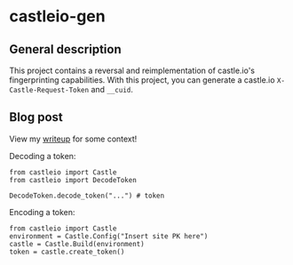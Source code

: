# castleio-gen

## General description
This project contains a reversal and reimplementation of castle.io's fingerprinting capabilities.
With this project, you can generate a castle.io `X-Castle-Request-Token` and `__cuid`.

## Blog post
View my [writeup](https://blog.yubie.dev/blog/test) for some context!

Decoding a token:
```
from castleio import Castle
from castleio import DecodeToken

DecodeToken.decode_token("...") # token
```

Encoding a token:
```
from castleio import Castle
environment = Castle.Config("Insert site PK here")
castle = Castle.Build(environment)
token = castle.create_token()
```